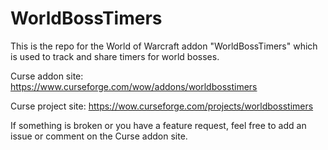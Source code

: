 # WorldBossTimers #

This is the repo for the World of Warcraft addon "WorldBossTimers" which is used to track and share timers for world bosses.

Curse addon site: https://www.curseforge.com/wow/addons/worldbosstimers

Curse project site: https://wow.curseforge.com/projects/worldbosstimers

If something is broken or you have a feature request, feel free to add an issue or comment on the Curse addon site.
